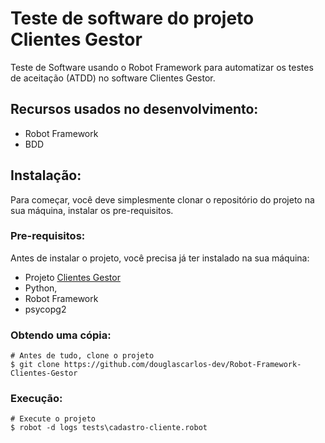 # Teste de software do projeto Clientes Gestor

Teste de Software usando o Robot Framework para automatizar os testes de aceitação (ATDD) no software Clientes Gestor.

## Recursos usados no desenvolvimento:

- Robot Framework
- BDD

## Instalação:

Para começar, você deve simplesmente clonar o repositório do projeto na sua máquina, instalar os pre-requisitos.

### Pre-requisitos:

Antes de instalar o projeto, você precisa já ter instalado na sua máquina:

- Projeto [Clientes Gestor](https://github.com/douglascarlos-dev/Clientes-Gestor)
- Python,
- Robot Framework
- psycopg2

### Obtendo uma cópia:

```shell
# Antes de tudo, clone o projeto
$ git clone https://github.com/douglascarlos-dev/Robot-Framework-Clientes-Gestor
```

### Execução:

```shell
# Execute o projeto
$ robot -d logs tests\cadastro-cliente.robot
```